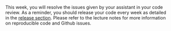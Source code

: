 This week, you will resolve the issues given by your assistant in your code review.  As a reminder, you should release your code every week as detailed in the [release section](release_notes.md). Please refer to the lecture notes for more information on reproducible code and Github issues.

<object data="../week9/week9.pdf" type="application/pdf" width="100%" height="900px"></object>
 
